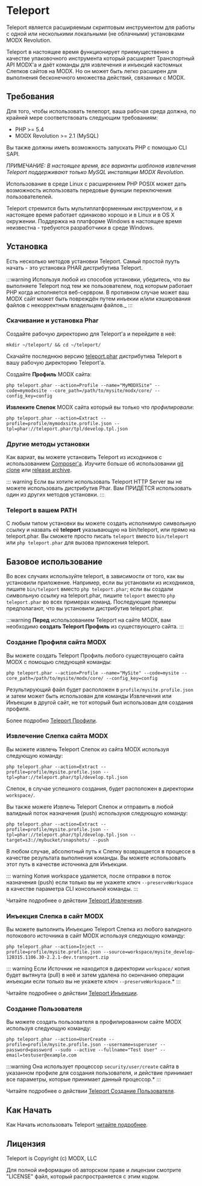 # Teleport

Teleport является расширяемым скриптовым инструментом для работы с одной или несколькими локальными (не облачными) установками MODX Revolution.

Teleport в настоящее время функционирует приемущественно в качестве упаковочного инструмента который расширяет Транспортный API MODX'а и даёт команды для извлечения и инъекций кастомных Слепков сайтов на MODX. Но он может быть легко расширен для выполнения бесконечного множества действий, связанных с MODX.

## Требования

Для того, чтобы использовать телепорт, ваша рабочая среда должна, по крайней мере соответствовать следующим требованиям:

* PHP >= 5.4
* MODX Revolution >= 2.1 (MySQL)

Вы также должны иметь возможность запускать PHP с помощью CLI SAPI.

_ПРИМЕЧАНИЕ: В настоящее время, все варианты шаблонов извлечения Teleport поддерживают только MySQL инсталяции MODX Revolution._

Использование в среде Linux с расширением PHP POSIX может дать возможность использовать передовые функции переключения пользователелей.

Teleport стремится быть мультиплатформенным инструментом, и в настоящее время работает одинаково хорошо и в Linux и в OS X окружении. Поддержка на платформе Windows в настоящее время неизвестна - требуются разработчики в среде Windows.

## Установка

Есть несколько методов установки Teleport. Самый простой пууть начать - это установка PHAR дистрибутива Teleport.

:::warning
Используя любой из способов установки, убедитесь, что вы выполняете Teleport под тем же пользователем, под которым работает PHP когда исполняется веб-сервром. В противном случае может ваш MODX сайт может быть повреждён путем инъекии и/или кэширования файлов с некорректным владельцем файлов._
:::

### Скачивание и установка Phar

Создайте рабочую директорию для Teleport'а и перейдите в неё:

```shell
mkdir ~/teleport/ && cd ~/teleport/
```

Скачайте последнюю версию [teleport.phar][1] дистрибутива Teleport в вашу рабочую директорию Teleport'а.

Создайте **Профиль** MODX сайта:

```shell
php teleport.phar --action=Profile --name="MyMODXSite" --code=mymodxsite --core_path=/path/to/mysite/modx/core/ --config_key=config
```

**Извлеките Слепок** MODX сайта который вы только что _профилировали_:

```shell
php teleport.phar --action=Extract --profile=profile/mymodxsite.profile.json --tpl=phar://teleport.phar/tpl/develop.tpl.json
```

### Другие методы установки

Как вариат, вы можете установить Teleport из исходников с использованием [Composer'а][9]. Изучите больше об использовании [git clone][7] или [release archive][8].

::: warning
Если вы хотите использовать Teleport HTTP Server вы не можете использовать дистрибутив Phar. Вам ПРИДЁТСЯ использовать один из других методов установки.
:::

### Teleport в вашем PATH

С любым типом установки вы можете создать исполнимую символьную ссылку и назвать её **teleport** указывающую на bin/teleport, или прямо на teleport.phar. Вы сможете просто писать `teleport` вместо `bin/teleport` или `php teleport.phar` для вызова приложения teleport.

## Базовое использование

Во всех случаях используйте teleport, в зависимости от того, как вы установили приложение. Например, если вы установили из исходников, пишите `bin/teleport` вместо `php teleport.phar`; если вы создали символьную ссылку на teleport.phar, пишите `teleport` вместо `php teleport.phar` во всех примерах команд. Последующие примеры предполагают, что вы установили дистрибутив teleport.phar.

:::warning
**Перед** использованием Teleport на сайте MODX, вам необходимо **создать Teleport Профиль** из существующего сайта.
:::

### Создание Профиля сайта MODX

Вы можете создать Teleport Профиль любого существующего сайта MODX с помощью следующей команды:

```shell
php teleport.phar --action=Profile --name="MySite" --code=mysite --core_path=/path/to/mysite/modx/core/ --config_key=config
```

Результирующий файл будет расположен в `profile/mysite.profile.json` и затем может быть использован для команды Извлечения или Инъекции в другой сайт, не тот который был использован для создания профиля.

Более подробно [Teleport Профили][2].

### Извлечение Слепка сайта MODX

Вы можете извлечь Teleport Слепок из сайта MODX используя следующую команду:

```shell
php teleport.phar --action=Extract --profile=profile/mysite.profile.json --tpl=phar://teleport.phar/tpl/develop.tpl.json
```

Слепок, в случае успешного создания, будет расположен в директории `workspace/`.

Вы также можете Извлечь Teleport Слепок и отправить в любой валидный поток назначения (push) используюя следующую команду:

```shell
php teleport.phar --action=Extract --profile=profile/mysite.profile.json --tpl=phar://teleport.phar/tpl/develop.tpl.json --target=s3://mybucket/snapshots/ --push
```

В любом случае, абсолютный путь к Слепку возвращается в процессе в качестве результата выполнения команды. Вы можете использовать этот путь в качестве источника для Инъекции.

::: warning
Копия workspace удаляется, после отправки в поток назначения (push) если только вы не укажете ключ `--preserveWorkspace` в качестве параметра CLI консольной команды.
:::

Читайте подробнее о действии [Teleport Извлечения][3].

### Инъекция Слепка в сайт MODX

Вы можете выполнить Инъекцию Teleport Слепка из любого валидного потокового источника в сайт MODX используя следующую команду:

```shell
php teleport.phar --action=Inject --profile=profile/mysite.profile.json --source=workspace/mysite_develop-120315.1106.30-2.2.1-dev.transport.zip
```

::: warning
Если Источник не находится в директории `workspace/` копия будет вытянута (pull) в неё  и затем удалена по окончанию операции инъекции если только вы не укажете ключ `--preserveWorkspace`.*
:::

Читайте подробнее о действии [Teleport Инъекции][5].

### Создание Пользователя

Вы можете создать пользователя в профилированном сайте MODX используя следующую команду:

```shell
php teleport.phar --action=UserCreate --profile=profile/mysite.profile.json --username=superuser --password=password --sudo --active --fullname="Test User" --email=testuser@example.com
```

:::warning
Она использует процессор `security/user/create` сайта в указанном профиле для создания пользователя, и действие принимает все параметры, которые принимает данный процессор.*
:::

Читайте подробнее о действии [Teleport Создание Пользователя][4].

## Как Начать

Как Начать использовать Teleport [читайте подробнее][6].

## Лицензия

Teleport is Copyright (c) MODX, LLC

Для полной информации об авторском праве и лицензии смотрите "LICENSE" файл, который распространяется с этим кодом.

[1]: http://modx.s3.amazonaws.com/releases/teleport/teleport.phar
[2]: https://github.com/modxcms/teleport/blob/master/doc/use/profile.md
[3]: https://github.com/modxcms/teleport/blob/master/doc/use/extract.md
[4]: https://github.com/modxcms/teleport/blob/master/doc/use/user-create.md
[5]: https://github.com/modxcms/teleport/blob/master/doc/use/inject.md
[6]: /components/utilities_Утилиты/01_Teleport/01_Использование.md
[7]: https://github.com/modxcms/teleport/blob/master/doc/doc/install/git-clone.md
[8]: https://github.com/modxcms/teleport/blob/master/doc/doc/install/releases.md
[9]: http://getcomposer.org/
